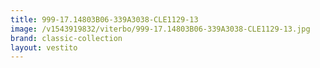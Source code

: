 ```yaml
---
title: 999-17.14803B06-339A3038-CLE1129-13
image: /v1543919832/viterbo/999-17.14803B06-339A3038-CLE1129-13.jpg
brand: classic-collection
layout: vestito
---
```

